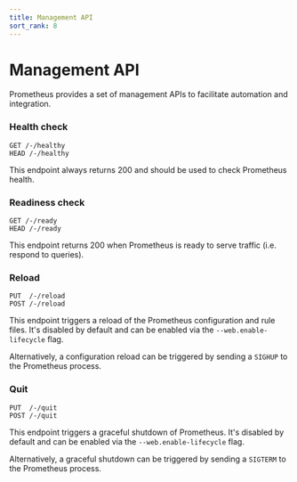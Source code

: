 ```yaml
---
title: Management API
sort_rank: 8
---
```


# Management API

Prometheus provides a set of management APIs to facilitate automation and integration.


### Health check

```
GET /-/healthy
HEAD /-/healthy
```

This endpoint always returns 200 and should be used to check Prometheus health.


### Readiness check

```
GET /-/ready
HEAD /-/ready
```

This endpoint returns 200 when Prometheus is ready to serve traffic (i.e. respond to queries).


### Reload

```
PUT  /-/reload
POST /-/reload
```

This endpoint triggers a reload of the Prometheus configuration and rule files. It's disabled by default and can be enabled via the `--web.enable-lifecycle` flag.

Alternatively, a configuration reload can be triggered by sending a `SIGHUP` to the Prometheus process.


### Quit

```
PUT  /-/quit
POST /-/quit
```

This endpoint triggers a graceful shutdown of Prometheus. It's disabled by default and can be enabled via the `--web.enable-lifecycle` flag.

Alternatively, a graceful shutdown can be triggered by sending a `SIGTERM` to the Prometheus process.
